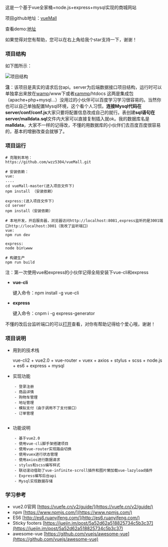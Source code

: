 这是一个基于vue全家桶+node.js+express+mysql实现的商城网站

项目github地址：[vueMall](https://github.com/wzz5304/vueMall)

查看demo:[地址](http://112.74.167.212:3001/#/)

如果觉得对您有帮助，您可以在右上角给我个star支持一下，谢谢！

### 项目结构
如下图所示：

![项目结构](https://user-gold-cdn.xitu.io/2018/1/17/16102c6c85f4227d?w=418&h=625&f=png&s=25028)

**注**：该项目是真实的请求后台api。server为后端数据接口项目结构，运行时可以单独拿出来放在[wamp](http://www.wampserver.com/en/)/www下或者[xammp](http://rj.baidu.com/soft/detail/12489.html?ald)/htdocs 这两是集成包（apache+php+mysql...）没用过的小伙伴可以百度学习学习很容易的。当然你也可以自己单独配置Mysql环境，这个看个人习惯。**连接Mysql代码在server/conf/conf.js**大家只要将配置信息改成自己的就行。表创建**sql语句在server/malldata.sql**文件内大家可以直接复制插入就ok。我的数据库名是**malldata**，大家不一样的记得改，不懂的用数据库的小伙伴们去百度百度很容易的，基本的增删改查会就够了。

### 项目运行
```
# 克隆到本地：
https://github.com/wzz5304/vueMall.git

# 安装依赖：
vue:
....
cd vueMall-master(进入项目文件下)
npm install （安装依赖）

express:(进入项目文件下)
cd server
npm install（安装依赖）

# 本地开发，开启服务器，浏览器访问http://localhost:8081,express监听的是3001端口http://localhost:3001（我改了监听端口）
vue:
npm run dev

express:
node bin\www

# 构建生产
npm run build
```
注：第一次使用vue和express的小伙伴记得全局安装下vue-cli和express
- **vue-cli**

  键入命令：npm install -g vue-cli
- **express**
 
  键入命令：cnpm i -g express-generator

不懂的改后台监听端口的可以[打开](https://juejin.im/post/5a5eac7af265da3e4f0a2fba)查看，对你有帮助记得给个爱心哦，谢谢！

### 项目说明
- 用到的技术栈

    vue-cli2 + vue2.0 + vue-router + vuex + axios + stylus + scss + node.js + es6 + express + mysql
- 实现功能

```
    - 登录注册
    - 商品详情
    - 购物车管理
    - 地址管理
    - 模拟支付（由于调用不了支付接口）
    - 订单管理
    
```
- 功能说明
```
    - 基于vue2.0
    - 使用vue-cli脚手架搭建项目
    - 使用vue-router实现路由切换
    - 使用vuex进行状态管理
    - 使用axios进行数据请求
    - stylus和scss编写样式
    - 联动滚动借助了vue-infinite-scroll插件和图片懒加载vue-lazyload插件
    - Express编写后台api
    - Mysql实现数据存储
 ```
 ### 学习参考
 - vue2.0官网 [https://vuefe.cn/v2/guide/](https://vuefe.cn/v2/guide/)
 - npm  [https://www.npmjs.com/](https://www.npmjs.com/)
 - ES6 [http://es6.ruanyifeng.com/](http://es6.ruanyifeng.com/)
 - Sticky footers [https://juejin.im/post/5a52d62a518825734c5b3c37](https://juejin.im/post/5a52d62a518825734c5b3c37)
 - awesome-vue [https://github.com/vuejs/awesome-vue](https://github.com/vuejs/awesome-vue)
 
